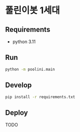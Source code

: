 # 풀린이봇 1세대

## Requirements

- python 3.11

## Run

```bash
python -m poolini.main
```

## Develop

```bash
pip install -r requirements.txt
```

## Deploy

TODO
